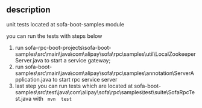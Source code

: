 ## description
unit tests located at sofa-boot-samples module 

you can run the tests with  steps below
1. run sofa-rpc-boot-projects\sofa-boot-samples\src\main\java\com\alipay\sofa\rpc\samples\util\LocalZookeeperServer.java to start a service gateway;
2. run sofa-boot-samples\src\main\java\com\alipay\sofa\rpc\samples\annotation\ServerApplication.java to start rpc service server
3. last step you can run tests which are located at sofa-boot-samples\src\test\java\com\alipay\sofa\rpc\samples\test\suite\SofaRpcTest.java  with ```
mvn  test```

